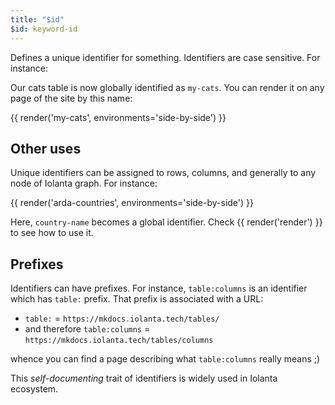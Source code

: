 ```yaml
---
title: "$id"
$id: keyword-id
---
```


Defines a unique identifier for something. Identifiers are case sensitive. For instance:

Our cats table is now globally identified as `my-cats`. You can render it on any page of the site by this name:

{{ render('my-cats', environments='side-by-side') }}

## Other uses

Unique identifiers can be assigned to rows, columns, and generally to any node of Iolanta graph. For instance:

{{ render('arda-countries', environments='side-by-side') }}

Here, `country-name` becomes a global identifier. Check {{ render('render') }} to see how to use it.

## Prefixes

Identifiers can have prefixes. For instance, `table:columns` is an identifier which has `table:` prefix. That prefix is associated with a URL:

* `table:` = `https://mkdocs.iolanta.tech/tables/`
* and therefore `table:columns` = `https://mkdocs.iolanta.tech/tables/columns`

whence you can find a page describing what `table:columns` really means ;)

This *self-documenting* trait of identifiers is widely used in Iolanta ecosystem.
